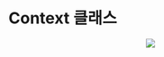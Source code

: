 # Context 클래스

<p align="center">
  <img src="https://media.vlpt.us/images/jaeyunn_15/post/719535db-8206-467e-822e-bff53b4b0c30/image.png" />
</p>
